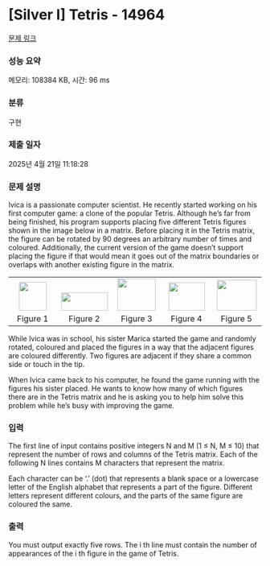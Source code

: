 # [Silver I] Tetris - 14964 

[문제 링크](https://www.acmicpc.net/problem/14964) 

### 성능 요약

메모리: 108384 KB, 시간: 96 ms

### 분류

구현

### 제출 일자

2025년 4월 21일 11:18:28

### 문제 설명

<p>Ivica is a passionate computer scientist. He recently started working on his first computer game: a clone of the popular Tetris. Although he’s far from being finished, his program supports placing five different Tetris figures shown in the image below in a matrix. Before placing it in the Tetris matrix, the figure can be rotated by 90 degrees an arbitrary number of times and coloured. Additionally, the current version of the game doesn’t support placing the figure if that would mean it goes out of the matrix boundaries or overlaps with another existing figure in the matrix.</p>

<table class="table" style="width:100%">
	<tbody>
		<tr>
			<td style="text-align:center; vertical-align:bottom; width:20%"><img alt="" src="https://onlinejudgeimages.s3-ap-northeast-1.amazonaws.com/problem/14964/1.png" style="height:57px; width:55px"></td>
			<td style="text-align:center; vertical-align:bottom; width:20%"><img alt="" src="https://onlinejudgeimages.s3-ap-northeast-1.amazonaws.com/problem/14964/2.png" style="height:36px; width:93px"></td>
			<td style="text-align:center; vertical-align:bottom; width:20%"><img alt="" src="https://onlinejudgeimages.s3-ap-northeast-1.amazonaws.com/problem/14964/3.png" style="height:64px; width:76px"></td>
			<td style="text-align:center; vertical-align:bottom; width:20%"><img alt="" src="https://onlinejudgeimages.s3-ap-northeast-1.amazonaws.com/problem/14964/4.png" style="height:56px; width:72px"></td>
			<td style="text-align:center; vertical-align:bottom; width:20%"><img alt="" src="https://onlinejudgeimages.s3-ap-northeast-1.amazonaws.com/problem/14964/5.png" style="height:61px; width:79px"></td>
		</tr>
		<tr>
			<td style="text-align:center; width:20%">Figure 1</td>
			<td style="text-align:center; width:20%">Figure 2</td>
			<td style="text-align:center; width:20%">Figure 3</td>
			<td style="text-align:center; width:20%">Figure 4</td>
			<td style="text-align:center; width:20%">Figure 5</td>
		</tr>
	</tbody>
</table>

<p>While Ivica was in school, his sister Marica started the game and randomly rotated, coloured and placed the figures in a way that the adjacent figures are coloured differently. Two figures are adjacent if they share a common side or touch in the tip.</p>

<p>When Ivica came back to his computer, he found the game running with the figures his sister placed. He wants to know how many of which figures there are in the Tetris matrix and he is asking you to help him solve this problem while he’s busy with improving the game.</p>

### 입력 

 <p>The first line of input contains positive integers N and M (1 ≤ N, M ≤ 10) that represent the number of rows and columns of the Tetris matrix. Each of the following N lines contains M characters that represent the matrix.</p>

<p>Each character can be ‘.’ (dot) that represents a blank space or a lowercase letter of the English alphabet that represents a part of the figure. Different letters represent different colours, and the parts of the same figure are coloured the same.</p>

### 출력 

 <p>You must output exactly five rows. The i th line must contain the number of appearances of the i th figure in the game of Tetris.</p>

